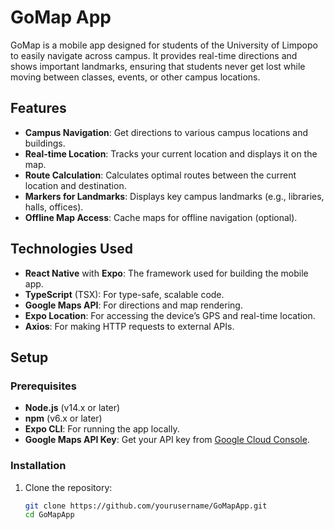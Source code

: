 # GoMap App

GoMap is a mobile app designed for students of the University of Limpopo to easily navigate across campus. It provides real-time directions and shows important landmarks, ensuring that students never get lost while moving between classes, events, or other campus locations.

## Features

- **Campus Navigation**: Get directions to various campus locations and buildings.
- **Real-time Location**: Tracks your current location and displays it on the map.
- **Route Calculation**: Calculates optimal routes between the current location and destination.
- **Markers for Landmarks**: Displays key campus landmarks (e.g., libraries, halls, offices).
- **Offline Map Access**: Cache maps for offline navigation (optional).

## Technologies Used

- **React Native** with **Expo**: The framework used for building the mobile app.
- **TypeScript** (TSX): For type-safe, scalable code.
- **Google Maps API**: For directions and map rendering.
- **Expo Location**: For accessing the device’s GPS and real-time location.
- **Axios**: For making HTTP requests to external APIs.

## Setup

### Prerequisites

- **Node.js** (v14.x or later)
- **npm** (v6.x or later)
- **Expo CLI**: For running the app locally.
- **Google Maps API Key**: Get your API key from [Google Cloud Console](https://console.cloud.google.com/).

### Installation

1. Clone the repository:

   ```bash
   git clone https://github.com/yourusername/GoMapApp.git
   cd GoMapApp
